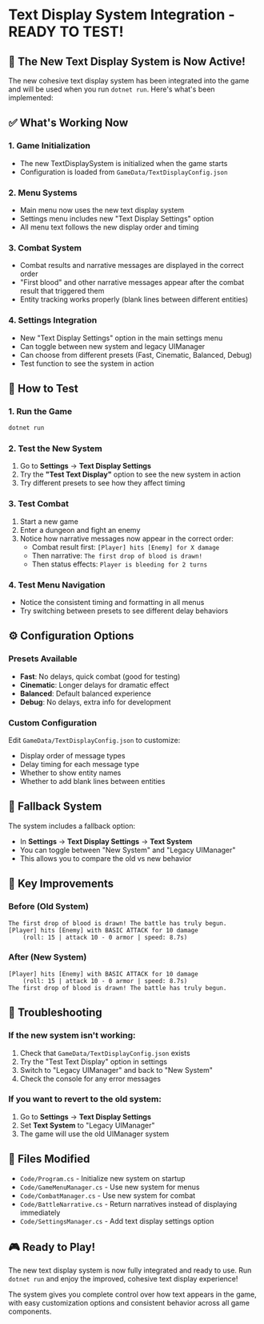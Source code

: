 # Text Display System Integration - READY TO TEST!

## 🎉 The New Text Display System is Now Active!

The new cohesive text display system has been integrated into the game and will be used when you run `dotnet run`. Here's what's been implemented:

## ✅ What's Working Now

### **1. Game Initialization**
- The new TextDisplaySystem is initialized when the game starts
- Configuration is loaded from `GameData/TextDisplayConfig.json`

### **2. Menu Systems**
- Main menu now uses the new text display system
- Settings menu includes new "Text Display Settings" option
- All menu text follows the new display order and timing

### **3. Combat System**
- Combat results and narrative messages are displayed in the correct order
- "First blood" and other narrative messages appear after the combat result that triggered them
- Entity tracking works properly (blank lines between different entities)

### **4. Settings Integration**
- New "Text Display Settings" option in the main settings menu
- Can toggle between new system and legacy UIManager
- Can choose from different presets (Fast, Cinematic, Balanced, Debug)
- Test function to see the system in action

## 🚀 How to Test

### **1. Run the Game**
```bash
dotnet run
```

### **2. Test the New System**
1. Go to **Settings** → **Text Display Settings**
2. Try the **"Test Text Display"** option to see the new system in action
3. Try different presets to see how they affect timing

### **3. Test Combat**
1. Start a new game
2. Enter a dungeon and fight an enemy
3. Notice how narrative messages now appear in the correct order:
   - Combat result first: `[Player] hits [Enemy] for X damage`
   - Then narrative: `The first drop of blood is drawn!`
   - Then status effects: `Player is bleeding for 2 turns`

### **4. Test Menu Navigation**
- Notice the consistent timing and formatting in all menus
- Try switching between presets to see different delay behaviors

## ⚙️ Configuration Options

### **Presets Available**
- **Fast**: No delays, quick combat (good for testing)
- **Cinematic**: Longer delays for dramatic effect
- **Balanced**: Default balanced experience
- **Debug**: No delays, extra info for development

### **Custom Configuration**
Edit `GameData/TextDisplayConfig.json` to customize:
- Display order of message types
- Delay timing for each message type
- Whether to show entity names
- Whether to add blank lines between entities

## 🔄 Fallback System

The system includes a fallback option:
- In **Settings** → **Text Display Settings** → **Text System**
- You can toggle between "New System" and "Legacy UIManager"
- This allows you to compare the old vs new behavior

## 🎯 Key Improvements

### **Before (Old System)**
```
The first drop of blood is drawn! The battle has truly begun.
[Player] hits [Enemy] with BASIC ATTACK for 10 damage
    (roll: 15 | attack 10 - 0 armor | speed: 8.7s)
```

### **After (New System)**
```
[Player] hits [Enemy] with BASIC ATTACK for 10 damage
    (roll: 15 | attack 10 - 0 armor | speed: 8.7s)
The first drop of blood is drawn! The battle has truly begun.
```

## 🐛 Troubleshooting

### **If the new system isn't working:**
1. Check that `GameData/TextDisplayConfig.json` exists
2. Try the "Test Text Display" option in settings
3. Switch to "Legacy UIManager" and back to "New System"
4. Check the console for any error messages

### **If you want to revert to the old system:**
1. Go to **Settings** → **Text Display Settings**
2. Set **Text System** to "Legacy UIManager"
3. The game will use the old UIManager system

## 📁 Files Modified

- `Code/Program.cs` - Initialize new system on startup
- `Code/GameMenuManager.cs` - Use new system for menus
- `Code/CombatManager.cs` - Use new system for combat
- `Code/BattleNarrative.cs` - Return narratives instead of displaying immediately
- `Code/SettingsManager.cs` - Add text display settings option

## 🎮 Ready to Play!

The new text display system is now fully integrated and ready to use. Run `dotnet run` and enjoy the improved, cohesive text display experience!

The system gives you complete control over how text appears in the game, with easy customization options and consistent behavior across all game components.
